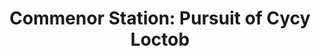 ---
mission_id: commstat
editorsChoice:
title: "Commenor Station: Pursuit of Cycy Loctob"
authors: 
    - "Dave B.R.B. Ralph"
date:
filename: "commstat.zip"
description: "Shortly after you retrieved the Nava Card containing smuggler routes to the Arc Hammer from Nar Shaddaa, you received notice that the information had been split onto TWO cards shortly before you arrived. The second was taken to Commenor Spaceport by Cycy Loctob. Your job is to track it down. You are also to retrieve a sample of what is believed to be a companion alloy to the Phrik Metal, known as Deusanium. Be warned: General Mohc is also believed to be in the vicinity of the Spaceport."
cover:
levelReplaced:	SECBASE
difficulty: yes
bm:	no
fme: no
wax: yes
three_do: no
voc: no
gmd: no
vue: no
lfd: no
base: "New level from scratch" 
editors: "WDFUSE 1.00"

---